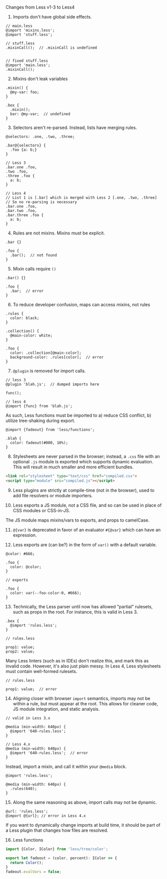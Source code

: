 Changes from Less v1-3 to Less4

1. Imports don't have global side effects.
```less
// main.less
@import 'mixins.less';
@import 'stuff.less';

// stuff.less
.mixinCall();  // .mixinCall is undefined


// fixed stuff.less
@import 'main.less';
.mixinCall();
```

2. Mixins don't leak variables
```less
.mixin() {
  @my-var: foo;
}

.box {
  .mixin();
  bar: @my-var;  // undefined
}
```

3. Selectors aren't re-parsed. Instead, lists have merging rules.
```less
@selectors: .one, .two, .three;

.bar@{selectors} {
  .foo {a: b;}
}

// Less 3
.bar.one .foo,
.two .foo,
.three .foo {
  a: b;
}

// Less 4
// List 1 is [.bar] which is merged with Less 2 [.one, .two, .three]
// So no re-parsing is necessary
.bar.one .foo,
.bar.two .foo,
.bar.three .foo {
  a: b;
}
```

4. Rules are not mixins. Mixins must be explicit.
```less
.bar {}

.foo {
  .bar();  // not found
}
```

5. Mixin calls require `()`
```less
.bar() {}

.foo {
  .bar;  // error
}
```

6. To reduce developer confusion, maps can access mixins, not rules
```less
.rules {
  color: black;
}

.collection() {
  @main-color: white;
}

.foo {
  color: .collection[@main-color];
  background-color: .rules[color];  // error
}
```

7. `@plugin` is removed for import calls.
```less
// less 3
@plugin 'blah.js';  // dumped imports here

func();

// less 4
@import {func} from 'blah.js';
```

As such, Less functions must be imported to a) reduce CSS conflict, b) utilize tree-shaking during export.
```less
@import {fadeout} from 'less/functions';

.blah {
  color: fadeout(#000, 10%);
}
```


8. Stylesheets are never parsed in the browser; instead, a `.css` file with an optional `.js` module
is exported which supports dynamic evaluation. This will result in much smaller and more efficient bundles.

```html
<link rel="stylesheet" type="text/css" href="compiled.css">
<script type="module" src="compiled.js"></script>
```

9. Less plugins are strictly at compile-time (not in the browser), used to add file resolvers or module importers.

10. Less exports a JS module, not a CSS file, and so can be used in place of CSS modules or CSS-in-JS.

The JS module maps mixins/vars to exports, and props to camelCase.

11. `@{var}` is deprecated in favor of an evaluator `#{@var}` which can have an expression.

12. Less exports are (can be?) in the form of `var()` with a default variable.
```less
@color: #666;

.foo {
  color: @color;
}

// exports

.foo {
  color: var(--foo-color-0, #666);
}
```

13. Technically, the Less parser until now has allowed "partial" rulesets, such as props in the root.
For instance, this is valid in Less 3.
```less
.box {
  @import 'rules.less';
}

// rules.less

prop1: value;
prop2: value;
```
Many Less linters (such as in IDEs) don't realize this, and mark this as invalid code. However, it's also just plain messy. In Less 4, Less stylesheets must contain well-formed rulesets.

```less
// rules.less

prop1: value;  // error
```

14. Aligning closer with browser `import` semantics, imports may not be within a rule, but must appear at the root. This allows for cleaner code, JS module integration, and static analysis.

```less
// valid in Less 3.x

@media (min-width: 640px) {
  @import '640-rules.less';
}

// Less 4.x
@media (min-width: 640px) {
  @import '640-rules.less';  // error
}

```

Instead, import a mixin, and call it within your `@media` block.

```less
@import 'rules.less';

@media (min-width: 640px) {
  .rules(640);
}
```

15. Along the same reasoning as above, import calls may not be dynamic. 
```less
@url: 'rules.less';
@import @{url}; // error in Less 4.x
```

If you want to dynamically change imports at build time, it should be part of a Less plugin that changes how files are resolved.

16. Less functions

```ts
import {Color, IColor} from 'less/tree/color';

export let fadeout = (color, percent): IColor => {
  return Color();
}
fadeout.evalVars = false;
```
